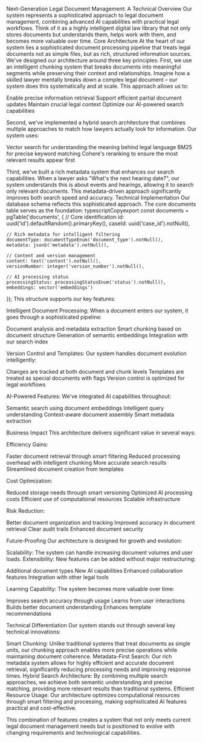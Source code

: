 Next-Generation Legal Document Management: A Technical Overview
Our system represents a sophisticated approach to legal document management, combining advanced AI capabilities with practical legal workflows. Think of it as a highly intelligent digital law library that not only stores documents but understands them, helps work with them, and becomes more valuable over time.
Core Architecture
At the heart of our system lies a sophisticated document processing pipeline that treats legal documents not as simple files, but as rich, structured information sources. We've designed our architecture around three key principles:
First, we use an intelligent chunking system that breaks documents into meaningful segments while preserving their context and relationships. Imagine how a skilled lawyer mentally breaks down a complex legal document – our system does this systematically and at scale. This approach allows us to:

Enable precise information retrieval
Support efficient partial document updates
Maintain crucial legal context
Optimize our AI-powered search capabilities

Second, we've implemented a hybrid search architecture that combines multiple approaches to match how lawyers actually look for information. Our system uses:

Vector search for understanding the meaning behind legal language
BM25 for precise keyword matching
Cohere's reranking to ensure the most relevant results appear first

Third, we've built a rich metadata system that enhances our search capabilities. When a lawyer asks "What's the next hearing date?", our system understands this is about events and hearings, allowing it to search only relevant documents. This metadata-driven approach significantly improves both search speed and accuracy.
Technical Implementation
Our database schema reflects this sophisticated approach. The core documents table serves as the foundation:
typescriptCopyexport const documents = pgTable('documents', {
    // Core identification
    id: uuid('id').defaultRandom().primaryKey(),
    caseId: uuid('case_id').notNull(),
    
    // Rich metadata for intelligent filtering
    documentType: documentTypeEnum('document_type').notNull(),
    metadata: jsonb('metadata').notNull(),
    
    // Content and version management
    content: text('content').notNull(),
    versionNumber: integer('version_number').notNull(),
    
    // AI processing status
    processingStatus: processingStatusEnum('status').notNull(),
    embeddings: vector('embeddings')
});
This structure supports our key features:

Intelligent Document Processing: When a document enters our system, it goes through a sophisticated pipeline:

Document analysis and metadata extraction
Smart chunking based on document structure
Generation of semantic embeddings
Integration with our search index


Version Control and Templates: Our system handles document evolution intelligently:

Changes are tracked at both document and chunk levels
Templates are treated as special documents with flags
Version control is optimized for legal workflows


AI-Powered Features: We've integrated AI capabilities throughout:

Semantic search using document embeddings
Intelligent query understanding
Context-aware document assembly
Smart metadata extraction



Business Impact
This architecture delivers significant value in several ways:

Efficiency Gains:

Faster document retrieval through smart filtering
Reduced processing overhead with intelligent chunking
More accurate search results
Streamlined document creation from templates


Cost Optimization:

Reduced storage needs through smart versioning
Optimized AI processing costs
Efficient use of computational resources
Scalable infrastructure


Risk Reduction:

Better document organization and tracking
Improved accuracy in document retrieval
Clear audit trails
Enhanced document security



Future-Proofing
Our architecture is designed for growth and evolution:

Scalability: The system can handle increasing document volumes and user loads.
Extensibility: New features can be added without major restructuring:

Additional document types
New AI capabilities
Enhanced collaboration features
Integration with other legal tools


Learning Capability: The system becomes more valuable over time:

Improves search accuracy through usage
Learns from user interactions
Builds better document understanding
Enhances template recommendations



Technical Differentiation
Our system stands out through several key technical innovations:

Smart Chunking: Unlike traditional systems that treat documents as single units, our chunking approach enables more precise operations while maintaining document coherence.
Metadata-First Search: Our rich metadata system allows for highly efficient and accurate document retrieval, significantly reducing processing needs and improving response times.
Hybrid Search Architecture: By combining multiple search approaches, we achieve both semantic understanding and precise matching, providing more relevant results than traditional systems.
Efficient Resource Usage: Our architecture optimizes computational resources through smart filtering and processing, making sophisticated AI features practical and cost-effective.

This combination of features creates a system that not only meets current legal document management needs but is positioned to evolve with changing requirements and technological capabilities. 